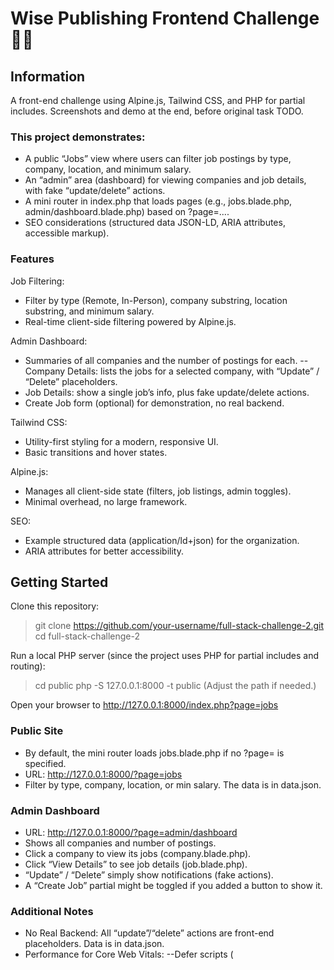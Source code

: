 # Wise Publishing Frontend Challenge 👨‍💻
## Information
A front-end challenge using Alpine.js, Tailwind CSS, and PHP for partial includes. Screenshots and demo at the end, before original task TODO.
### This project demonstrates:
- A public “Jobs” view where users can filter job postings by type, company, location, and minimum salary.
- An “admin” area (dashboard) for viewing companies and job details, with fake “update/delete” actions.
- A mini router in index.php that loads pages (e.g., jobs.blade.php, admin/dashboard.blade.php) based on ?page=....
- SEO considerations (structured data JSON-LD, ARIA attributes, accessible markup).

### Features
Job Filtering:
- Filter by type (Remote, In-Person), company substring, location substring, and minimum salary.
- Real-time client-side filtering powered by Alpine.js.

Admin Dashboard:
- Summaries of all companies and the number of postings for each.
-- Company Details: lists the jobs for a selected company, with “Update” / “Delete” placeholders.
- Job Details: show a single job’s info, plus fake update/delete actions.
- Create Job form (optional) for demonstration, no real backend.

Tailwind CSS:
- Utility-first styling for a modern, responsive UI.
- Basic transitions and hover states.

Alpine.js:
- Manages all client-side state (filters, job listings, admin toggles).
- Minimal overhead, no large framework.

SEO:
- Example structured data (application/ld+json) for the organization.
- ARIA attributes for better accessibility.

## Getting Started
Clone this repository:
> git clone https://github.com/your-username/full-stack-challenge-2.git
> cd full-stack-challenge-2

Run a local PHP server (since the project uses PHP for partial includes and routing):
> cd public
> php -S 127.0.0.1:8000 -t public
(Adjust the path if needed.)

Open your browser to http://127.0.0.1:8000/index.php?page=jobs

### Public Site
- By default, the mini router loads jobs.blade.php if no ?page= is specified.
- URL: http://127.0.0.1:8000/?page=jobs
- Filter by type, company, location, or min salary. The data is in data.json.

### Admin Dashboard
- URL: http://127.0.0.1:8000/?page=admin/dashboard
- Shows all companies and number of postings.
- Click a company to view its jobs (company.blade.php).
- Click “View Details” to see job details (job.blade.php).
- “Update” / “Delete” simply show notifications (fake actions).
- A “Create Job” partial might be toggled if you added a button to show it.

### Additional Notes
- No Real Backend: All “update”/“delete” actions are front-end placeholders. Data is in data.json.
- Performance for Core Web Vitals:
   --Defer scripts (<script defer>).
   --Provide placeholders for images or dynamic content (if any).
   --Keep CSS minimal (Tailwind from CDN).
- Testing: No automated tests included, but you can open the console to see errors or logs.


![Screenshot 2025-02-24 085138](https://github.com/user-attachments/assets/c953cc05-8c74-42cb-b3b2-07c0d6ca1f76)
![Screenshot 2025-02-24 085149](https://github.com/user-attachments/assets/05dc4173-617b-4cb7-99a5-a712ed8a9992)
![Screenshot 2025-02-24 085208](https://github.com/user-attachments/assets/d5350833-bd5c-4718-9882-23957c40beb3)
![Screenshot 2025-02-24 085233](https://github.com/user-attachments/assets/eaf1fca9-baf9-45b5-b512-72c2001bca21)
![Screenshot 2025-02-24 085217](https://github.com/user-attachments/assets/2cd4718d-6c30-4852-b94f-fdf05f98cecf)
![Screenshot 2025-02-24 085223](https://github.com/user-attachments/assets/e51511df-d34b-4e4d-b6f7-564acb829806)
![Screenshot 2025-02-24 085245](https://github.com/user-attachments/assets/d1b48187-785b-4425-a58c-f55aebb7700d)
![Screenshot 2025-02-24 085423](https://github.com/user-attachments/assets/caffd943-0bc7-4698-a2ed-634806535ec3)
![image](https://github.com/user-attachments/assets/7f463556-da86-4762-85b3-eda39baed239)
![Screenshot 2025-02-25 074356](https://github.com/user-attachments/assets/7c1d46f8-4ab2-4f69-ac69-1fa5e0864156)
![Screenshot 2025-02-25 074404](https://github.com/user-attachments/assets/15030698-3944-421f-b54c-71388b68a42e)
![Screenshot 2025-02-25 074233](https://github.com/user-attachments/assets/bf85202c-e04f-4c5a-82f4-c19a8f40be46)
![image](https://github.com/user-attachments/assets/57f2a9d9-10cd-40ac-b6e0-3f46ccd94590)

https://github.com/user-attachments/assets/e7f915c3-7200-475b-84b8-ecf2fd291652


## Original Task:
This challenge is meant to measure your capabilities as a **junior frontend developer** and assess your approach to solving frontend problems. We value clean code, and good user experience.

We appreciate adherence to **SOLID**, **KISS**, and **DRY** principles and encourage a focus on performance, **Core Web Vitals (CWV)**, and UI/UX skills.

We expect that an MVP (Minimum Viable Product) of this challenge will take roughly 3-4 hours. However you will have 2 business days to complete the task.

## Project Name: **WiseJobs** 🦉

### Requirements ⚙️

This project will use **Laravel** (as a backend framework) and **Alpine.js**, **JS with Typescript**, **HTML**, **CSS**, and **Blade templating** for the frontend.

You are tasked with creating a responsive, performant, and user-friendly job board application called WiseJobs.

### Backend
If you feel like the backend is too much feel free to simply use json files or return json from the controllers no need to implement the CRUD functionality unless you want to.
We are more focused on the frontend solutions.

### Users 👥

**Users should be able to:**
- Scroll through the list of the latest published jobs.
- Filter jobs based on: position type (remote or in-person), salary, company, and location.
- View more details for each individual job.
- **Performance Consideration:** Ensure smooth scrolling, fast page loading, and efficient job filtering.
- **UI/UX Consideration:** The list should be easy to navigate, with clear, user-friendly job cards, and filters should be intuitive and accessible.

### Admin Users 🗣️

**Admin users should be able to:**
- View all companies and the number of postings for each company.
- View a single company.
- View a single job posting.
Note that we would like to see the options for update and delete how you would deal with the UI but no need to connect to a backend. You can simply throw a notification notifying the user that the action was successful. 
  
### Frontend Expectations 🤘

1. **Performance:**
   - **Optimize for Core Web Vitals (CWV):** Ensure the app scores well on metrics like First Contentful Paint (FCP), Largest Contentful Paint (LCP), and Cumulative Layout Shift (CLS).
   - **Lazy Loading:** Implement lazy loading of job postings and images to improve initial load time.
   - **Minification and Compression:** Minimize and compress assets (CSS, JS) for better performance.

2. **UI/UX:**
   - **Responsive Design:** Ensure the application is fully responsive across all devices (mobile, tablet, desktop).
   - **User-friendly Filters:** Implement an intuitive filtering UI with clear feedback when users apply filters.
   - **Microinteractions:** Add subtle animations or transitions to improve the user experience without impacting performance.
   - **Accessibility:** Ensure the site is accessible for all users (e.g., keyboard navigation, screen reader support).

3. **Frontend Architecture:**
   - **Reusable Components:** Build reusable components for job cards, filter options, and forms using Blade and Alpine.js.
   - **Separation of Concerns:** Ensure a clean separation between data fetching and UI rendering for scalability.
   - **CSS Architecture:** Use a CSS methodology such as BEM or utility-first CSS for maintainable and scalable styles.

4. **Extras (Optional but appreciated):**
   - **Dark Mode Toggle**: Provide a dark mode toggle for the job board.
   - **Hosting**: Deploy the application for extra points.

### Submission 📬

Please make sure to fork this repository and commit your code. We would like to see your commit history with clear, frequent commit messages. When you are completed with the challenge, feel free to share the repository link with us, along with a readme for getting started with the project. Ensure at least one commit is pushed at the 2-hour mark.
